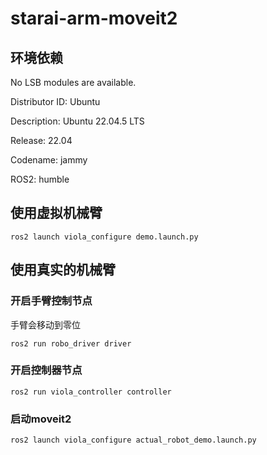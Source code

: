 # starai-arm-moveit2

## 环境依赖

No LSB modules are available.

Distributor ID: Ubuntu

Description:    Ubuntu 22.04.5 LTS

Release:        22.04

Codename:       jammy

ROS2:           humble


## 使用虚拟机械臂
`ros2 launch viola_configure demo.launch.py `


## 使用真实的机械臂

### 开启手臂控制节点

手臂会移动到零位

`ros2 run robo_driver driver`

### 开启控制器节点

`ros2 run viola_controller controller`

### 启动moveit2

`ros2 launch viola_configure actual_robot_demo.launch.py `


